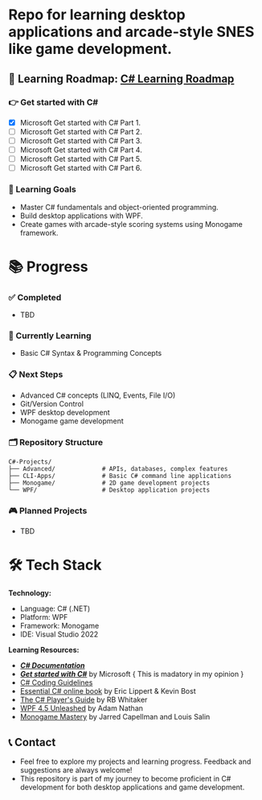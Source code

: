 # Repo for learning desktop applications and arcade-style SNES like game development.
📖 **Learning Roadmap:** [C# Learning Roadmap](./C%23%20Learning%20Roadmap.md)
---
### 👉 Get started with C#
- [x] Microsoft Get started with C# Part 1.
- [ ] Microsoft Get started with C# Part 2.
- [ ] Microsoft Get started with C# Part 3.
- [ ] Microsoft Get started with C# Part 4.
- [ ] Microsoft Get started with C# Part 5.
- [ ] Microsoft Get started with C# Part 6.

### 🎯 Learning Goals
- Master C# fundamentals and object-oriented programming.
- Build desktop applications with WPF.
- Create games with arcade-style scoring systems using Monogame framework.

# 📚 Progress

### ✅ Completed
- TBD
  
### 🚧 Currently Learning
- Basic C# Syntax & Programming Concepts

### 📋 Next Steps
- Advanced C# concepts (LINQ, Events, File I/O)
- Git/Version Control
- WPF desktop development
- Monogame game development

### 🗂️ Repository Structure
```
C#-Projects/
├── Advanced/             # APIs, databases, complex features
├── CLI-Apps/             # Basic C# command line applications
├── Monogame/             # 2D game development projects
└── WPF/                  # Desktop application projects
```
### 🎮 Planned Projects
- TBD

# 🛠️ Tech Stack
**Technology:**
- Language: C# (.NET)
- Platform: WPF
- Framework: Monogame
- IDE: Visual Studio 2022

**Learning Resources:**
- ***[C# Documentation](https://learn.microsoft.com/en-us/dotnet/csharp/tour-of-csharp/)***
- ***[Get started with C#](https://learn.microsoft.com/en-us/collections/yz26f8y64n7k07)*** by Microsoft { This is madatory in my opinion }
- [C# Coding Guidelines](https://csharpcodingguidelines.com/)
- [Essential C# online book](https://essentialcsharp.com/home) by Eric Lippert & Kevin Bost
- [The C# Player's Guide](https://www.amazon.com/C-Players-Guide-5th/dp/0985580151) by RB Whitaker
- [WPF 4.5 Unleashed](https://www.amazon.com/WPF-4-5-Unleashed-Adam-Nathan/dp/0672336979?dib=eyJ2IjoiMSJ9.N7dWjTadWzA7oSHz1vjk9Y_jL2bR4GdVEwCkh7gZvrA.DrFR6vy_tTNHcznlCbR-HslPmSh2SjI-iz0gY596mmc&dib_tag=se&keywords=WPF+4.5+Unleashed&qid=1754194266&sr=8-1) by Adam Nathan
- [Monogame Mastery](https://www.amazon.com/MonoGame-Mastery-Multi-Platform-Reusable-Engine/dp/1484263081) by Jarred Capellman and Louis Salin

## 📞 Contact
- Feel free to explore my projects and learning progress. Feedback and suggestions are always welcome!
- This repository is part of my journey to become proficient in C# development for both desktop applications and game development.
